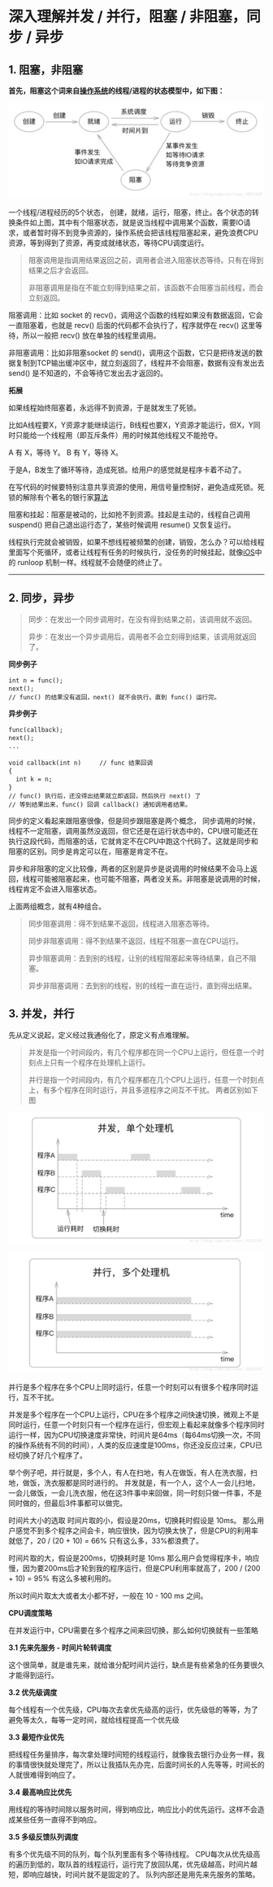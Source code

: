 # 深入理解并发 / 并行，阻塞 / 非阻塞，同步 / 异步

## 1. 阻塞，非阻塞



**首先，阻塞这个词来自[操作系统](http://lib.csdn.net/base/operatingsystem)的线程/进程的状态模型中，如下图：**

![这里写图片描述](%E6%B7%B1%E5%85%A5%E7%90%86%E8%A7%A3%E5%B9%B6%E5%8F%91%E5%B9%B6%E8%A1%8C%E5%90%8C%E6%AD%A5%E5%BC%82%E6%AD%A5%E9%98%BB%E5%A1%9E%E9%9D%9E%E9%98%BB%E5%A1%9E.assets/bf6b2b85deddca81e32d0583513c543e)

一个线程/进程经历的5个状态， 创建，就绪，运行，阻塞，终止。各个状态的转换条件如上图，其中有个阻塞状态，就是说当线程中调用某个函数，需要IO请求，或者暂时得不到竞争资源的，操作系统会把该线程阻塞起来，避免浪费CPU资源，等到得到了资源，再变成就绪状态，等待CPU调度运行。

> 阻塞调用是指调用结果返回之前，调用者会进入阻塞状态等待。只有在得到结果之后才会返回。
>
> 非阻塞调用是指在不能立刻得到结果之前，该函数不会阻塞当前线程，而会立刻返回。

阻塞调用：比如 socket 的 recv()，调用这个函数的线程如果没有数据返回，它会一直阻塞着，也就是 recv() 后面的代码都不会执行了，程序就停在 recv() 这里等待，所以一般把 recv() 放在单独的线程里调用。

非阻塞调用：比如非阻塞socket 的 send()，调用这个函数，它只是把待发送的数据复制到TCP输出缓冲区中，就立刻返回了，线程并不会阻塞，数据有没有发出去 send() 是不知道的，不会等待它发出去才返回的。

**拓展**

如果线程始终阻塞着，永远得不到资源，于是就发生了死锁。

比如A线程要X，Y资源才能继续运行，B线程也要X，Y资源才能运行，但X，Y同时只能给一个线程用（即互斥条件）用的时候其他线程又不能抢夺。

A 有 X，等待 Y。
B 有 Y，等待 X。

于是A，B发生了循环等待，造成死锁。给用户的感觉就是程序卡着不动了。

在写代码的时候要特别注意共享资源的使用，用信号量控制好，避免造成死锁。死锁的解除有个著名的银行家[算法](http://lib.csdn.net/base/datastructure)

阻塞和挂起：阻塞是被动的，比如抢不到资源。挂起是主动的，线程自己调用 suspend() 把自己退出运行态了，某些时候调用 resume() 又恢复运行。

线程执行完就会被销毁，如果不想线程被频繁的创建，销毁，怎么办？可以给线程里面写个死循环，或者让线程有任务的时候执行，没任务的时候挂起，就像[iOS](http://lib.csdn.net/base/ios)中的 runloop 机制一样。线程就不会随便的终止了。

------



## 2. 同步，异步



> 同步：在发出一个同步调用时，在没有得到结果之前，该调用就不返回。
>
> 异步：在发出一个异步调用后，调用者不会立刻得到结果，该调用就返回了。

**同步例子**

```
int n = func();
next();
// func() 的结果没有返回，next() 就不会执行，直到 func() 运行完。
```

**异步例子**

```
func(callback);
next();
...

void callback(int n)     // func 结果回调
{
  int k = n;
}
// func() 执行后，还没得出结果就立即返回，然后执行 next() 了
// 等到结果出来，func() 回调 callback() 通知调用者结果。
```

同步的定义看起来跟阻塞很像，但是同步跟阻塞是两个概念， 同步调用的时候，线程不一定阻塞，调用虽然没返回，但它还是在运行状态中的，CPU很可能还在执行这段代码，而阻塞的话，它就肯定不在CPU中跑这个代码了。这就是同步和阻塞的区别。同步是肯定可以在，阻塞是肯定不在。

异步和非阻塞的定义比较像，两者的区别是异步是说调用的时候结果不会马上返回，线程可能被阻塞起来，也可能不阻塞，两者没关系。非阻塞是说调用的时候，线程肯定不会进入阻塞状态。

上面两组概念，就有4种组合。

> 同步阻塞调用：得不到结果不返回，线程进入阻塞态等待。
>
> 同步非阻塞调用：得不到结果不返回，线程不阻塞一直在CPU运行。
>
> 异步阻塞调用：去到别的线程，让别的线程阻塞起来等待结果，自己不阻塞。
>
> 异步非阻塞调用：去到别的线程，别的线程一直在运行，直到得出结果。



## 3. 并发，并行



先从定义说起，定义经过我通俗化了，原定义有点难理解。

> 并发是指一个时间段内，有几个程序都在同一个CPU上运行，但任意一个时刻点上只有一个程序在处理机上运行。
>
> 并行是指一个时间段内，有几个程序都在几个CPU上运行，任意一个时刻点上，有多个程序在同时运行，并且多道程序之间互不干扰。 两者区别如下图

![这里写图片描述](%E6%B7%B1%E5%85%A5%E7%90%86%E8%A7%A3%E5%B9%B6%E5%8F%91%E5%B9%B6%E8%A1%8C%E5%90%8C%E6%AD%A5%E5%BC%82%E6%AD%A5%E9%98%BB%E5%A1%9E%E9%9D%9E%E9%98%BB%E5%A1%9E.assets/d24fc9efb044bb1a08a4201cf8374a95)

![这里写图片描述](%E6%B7%B1%E5%85%A5%E7%90%86%E8%A7%A3%E5%B9%B6%E5%8F%91%E5%B9%B6%E8%A1%8C%E5%90%8C%E6%AD%A5%E5%BC%82%E6%AD%A5%E9%98%BB%E5%A1%9E%E9%9D%9E%E9%98%BB%E5%A1%9E.assets/21b291d5cd01e34a64f3a3349ccb2838)

并行是多个程序在多个CPU上同时运行，任意一个时刻可以有很多个程序同时运行，互不干扰。

并发是多个程序在一个CPU上运行，CPU在多个程序之间快速切换，微观上不是同时运行，任意一个时刻只有一个程序在运行，但宏观上看起来就像多个程序同时运行一样，因为CPU切换速度非常快，时间片是64ms（每64ms切换一次，不同的操作系统有不同的时间），人类的反应速度是100ms，你还没反应过来，CPU已经切换了好几个程序了。

举个例子吧，并行就是，多个人，有人在扫地，有人在做饭，有人在洗衣服，扫地，做饭，洗衣服都是同时进行的。
并发就是，有一个人，这个人一会儿扫地，一会儿做饭，一会儿洗衣服，他在这3件事中来回做，同一时刻只做一件事，不是同时做的，但最后3件事都可以做完。

时间片大小的选取
时间片取的小，假设是20ms，切换耗时假设是 10ms。
那么用户感觉不到多个程序之间会卡，响应很快，因为切换太快了，但是CPU的利用率就低了，20 / (20 + 10) = 66% 只有这么多，33%都浪费了。

时间片取的大，假设是200ms，切换耗时是 10ms
那么用户会觉得程序卡，响应慢，因为要200ms后才轮到我的程序运行，但是CPU利用率就高了，200 / (200 + 10) = 95% 有这么多被利用的。

所以时间片取太大或者太小都不好，一般在 10 - 100 ms 之间。

**CPU调度策略**

在并发运行中，CPU需要在多个程序之间来回切换，那么如何切换就有一些策略

**3.1 先来先服务 - 时间片轮转调度**

这个很简单，就是谁先来，就给谁分配时间片运行，缺点是有些紧急的任务要很久才能得到运行。

**3.2 优先级调度**

每个线程有一个优先级，CPU每次去拿优先级高的运行，优先级低的等等，为了避免等太久，每等一定时间，就给线程提高一个优先级

**3.3 最短作业优先**

把线程任务量排序，每次拿处理时间短的线程运行，就像我去银行办业务一样，我的事情很快就处理完了，所以让我插队先办完，后面时间长的人先等等，时间长的人就很难得到响应了。

**3.4 最高响应比优先**

用线程的等待时间除以服务时间，得到响应比，响应比小的优先运行。这样不会造成某些任务一直得不到响应。

**3.5 多级反馈队列调度**

有多个优先级不同的队列，每个队列里面有多个等待线程。
CPU每次从优先级高的遍历到低的，取队首的线程运行，运行完了放回队尾，优先级越高，时间片越短，即响应越快，时间片就不是固定的了。
队列内部还是用先来先服务的策略。
